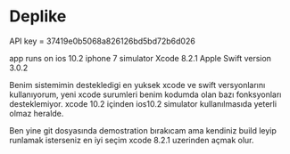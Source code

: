 # Deplike
API key = 37419e0b5068a826126bd5bd72b6d026

app runs on ios 10.2 iphone 7 simulator
Xcode 8.2.1
Apple Swift version 3.0.2

Benim sistemimin destekledigi en yuksek xcode ve swift versyonlarını kullanıyorum, yeni xcode surumleri benim kodumda olan bazı fonksyonları desteklemiyor.
xcode 10.2 içinden ios10.2 simulator kullanılmasıda yeterli olmaz heralde.

Ben yine git dosyasında demostration bırakıcam ama kendiniz build leyip runlamak isterseniz en iyi seçim xcode 8.2.1 uzerinden açmak olur.
